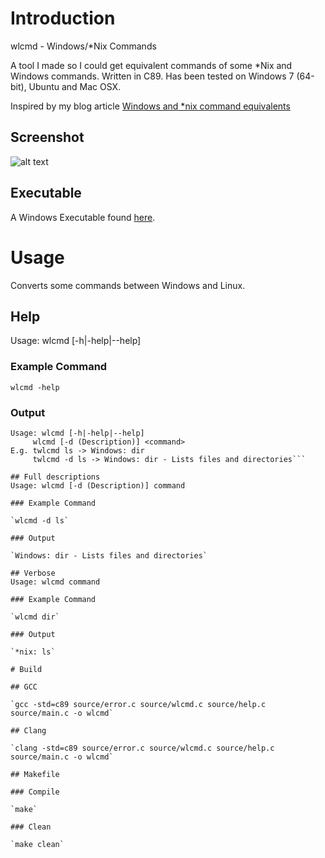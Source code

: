 # Introduction

wlcmd - Windows/*Nix Commands

A tool I made so I could get equivalent commands of some *Nix and Windows commands. 
Written in C89. Has been tested on Windows 7 (64-bit), Ubuntu and Mac OSX.

Inspired by my blog article [Windows and *nix command equivalents](http://www.brendonbody.com/2013/01/28/windows-and-nix-command-equivalents/)

## Screenshot

![alt text](http://www.brendonbody.com/wp-content/uploads/2013/01/Screen-Shot-2015-11-29-at-7.47.14-am.png "Command line screenshot of wlcmd")

## Executable

A Windows Executable found [here](https://github.com/bbody/wlcmd/releases/latest).

# Usage

Converts some commands between Windows and Linux.

## Help
Usage: wlcmd [-h|-help|--help]

### Example Command
`wlcmd -help`

### Output
``` Converts some commands between Windows and *nux.
Usage: wlcmd [-h|-help|--help]
	 wlcmd [-d (Description)] <command>
E.g. twlcmd ls -> Windows: dir
	 twlcmd -d ls -> Windows: dir - Lists files and directories```

## Full descriptions
Usage: wlcmd [-d (Description)] command

### Example Command

`wlcmd -d ls`

### Output

`Windows: dir - Lists files and directories`

## Verbose
Usage: wlcmd command

### Example Command

`wlcmd dir`

### Output

`*nix: ls`

# Build

## GCC

`gcc -std=c89 source/error.c source/wlcmd.c source/help.c source/main.c -o wlcmd`

## Clang

`clang -std=c89 source/error.c source/wlcmd.c source/help.c source/main.c -o wlcmd`

## Makefile

### Compile

`make`

### Clean

`make clean`
